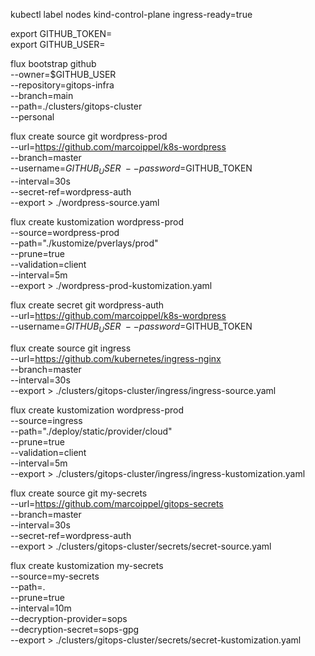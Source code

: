 kubectl label nodes kind-control-plane ingress-ready=true

export GITHUB_TOKEN= \
export GITHUB_USER=

flux bootstrap github \
  --owner=$GITHUB_USER \
  --repository=gitops-infra \
  --branch=main \
  --path=./clusters/gitops-cluster \
  --personal


flux create source git wordpress-prod \
    --url=https://github.com/marcoippel/k8s-wordpress \
    --branch=master \
    --username=$GITHUB_USER \
    --password=$GITHUB_TOKEN \
    --interval=30s \
    --secret-ref=wordpress-auth \
    --export > ./wordpress-source.yaml

flux create kustomization wordpress-prod \
  --source=wordpress-prod \
  --path="./kustomize/pverlays/prod" \
  --prune=true \
  --validation=client \
  --interval=5m \
  --export > ./wordpress-prod-kustomization.yaml

flux create secret git wordpress-auth \
    --url=https://github.com/marcoippel/k8s-wordpress \
    --username=$GITHUB_USER \
    --password=$GITHUB_TOKEN

flux create source git ingress \
    --url=https://github.com/kubernetes/ingress-nginx \
    --branch=master \
    --interval=30s \
    --export > ./clusters/gitops-cluster/ingress/ingress-source.yaml

flux create kustomization wordpress-prod \
  --source=ingress \
  --path="./deploy/static/provider/cloud" \
  --prune=true \
  --validation=client \
  --interval=5m \
  --export > ./clusters/gitops-cluster/ingress/ingress-kustomization.yaml

flux create source git my-secrets \
--url=https://github.com/marcoippel/gitops-secrets \
--branch=master \
--interval=30s \
--secret-ref=wordpress-auth \
--export > ./clusters/gitops-cluster/secrets/secret-source.yaml

flux create kustomization my-secrets \
--source=my-secrets \
--path=. \
--prune=true \
--interval=10m \
--decryption-provider=sops \
--decryption-secret=sops-gpg \
--export > ./clusters/gitops-cluster/secrets/secret-kustomization.yaml
